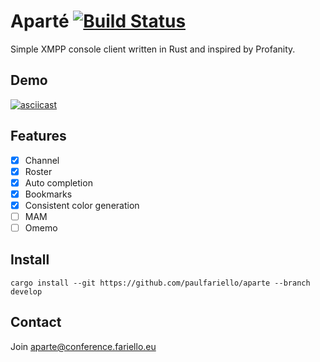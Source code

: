 Aparté [![Build Status](https://www.travis-ci.org/paulfariello/aparte.svg?branch=master)](https://www.travis-ci.org/paulfariello/aparte)
======

Simple XMPP console client written in Rust and inspired by Profanity.

Demo
----

[![asciicast](https://asciinema.org/a/272523.png)](https://asciinema.org/a/272523)

Features
--------

  - [x] Channel
  - [x] Roster
  - [x] Auto completion
  - [x] Bookmarks
  - [x] Consistent color generation
  - [ ] MAM
  - [ ] Omemo

Install
-------

```
cargo install --git https://github.com/paulfariello/aparte --branch develop
```

Contact
-------

Join [aparte@conference.fariello.eu](xmpp:aparte@conference.fariello.eu?join)
